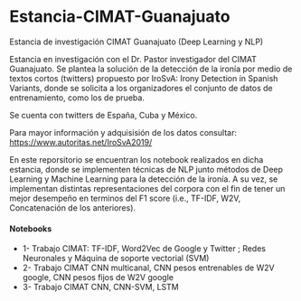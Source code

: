 # Estancia-CIMAT-Guanajuato
Estancia de investigación CIMAT Guanajuato (Deep Learning y NLP)

Estancia en investigación con el Dr. Pastor investigador del CIMAT Guanajuato. Se plantea la solución de la detección de la ironía por medio de textos cortos (twitters)  propuesto por IroSvA: Irony Detection in Spanish Variants, donde se solicita a los organizadores el conjunto de datos de entrenamiento, como los de prueba. 

Se cuenta con twitters de España, Cuba y México.

Para mayor información y adquisisión de los datos consultar:
https://www.autoritas.net/IroSvA2019/

En este reporsitorio se encuentran los notebook realizados en dicha estancia, donde se implementen técnicas de NLP junto métodos de Deep Learning y Machine Learning para la detección de la ironía. A su vez, se implementan distintas representaciones del corpora con el fin de tener un mejor desempeño en terminos del F1 score (i.e., TF-IDF, W2V, Concatenación de los anteriores).

#### Notebooks
* 1- Trabajo CIMAT: TF-IDF, Word2Vec de Google y Twitter ; Redes Neuronales y Máquina de soporte vectorial (SVM)
* 2- Trabajo CIMAT CNN multicanal, CNN pesos entrenables de W2V google, CNN pesos fijos de W2V google
* 3- Trabajo CIMAT CNN, CNN-SVM, LSTM
